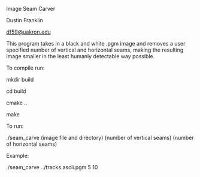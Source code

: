 Image Seam Carver

Dustin Franklin

df59@uakron.edu

This program takes in a black and white .pgm image and removes a user specified number
of vertical and horizontal seams, making the resulting image smaller in the least 
humanly detectable way possible.

To compile run:

mkdir build

cd build

cmake ..

make

To run:

./seam_carve (image file and directory) (number of vertical seams) (number of horizontal seams)

Example:

./seam_carve ../tracks.ascii.pgm 5 10
